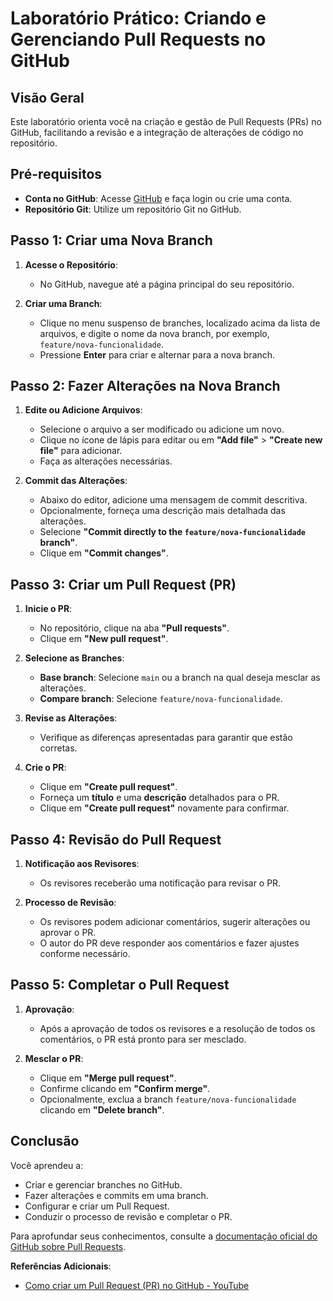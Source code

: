 # Laboratório Prático: Criando e Gerenciando Pull Requests no GitHub

## Visão Geral

Este laboratório orienta você na criação e gestão de Pull Requests (PRs) no GitHub, facilitando a revisão e a integração de alterações de código no repositório.

## Pré-requisitos

- **Conta no GitHub**: Acesse [GitHub](https://github.com/) e faça login ou crie uma conta.
- **Repositório Git**: Utilize um repositório Git no GitHub.

## Passo 1: Criar uma Nova Branch

1. **Acesse o Repositório**:
   - No GitHub, navegue até a página principal do seu repositório.

2. **Criar uma Branch**:
   - Clique no menu suspenso de branches, localizado acima da lista de arquivos, e digite o nome da nova branch, por exemplo, `feature/nova-funcionalidade`.
   - Pressione **Enter** para criar e alternar para a nova branch.

## Passo 2: Fazer Alterações na Nova Branch

1. **Edite ou Adicione Arquivos**:
   - Selecione o arquivo a ser modificado ou adicione um novo.
   - Clique no ícone de lápis para editar ou em **"Add file"** > **"Create new file"** para adicionar.
   - Faça as alterações necessárias.

2. **Commit das Alterações**:
   - Abaixo do editor, adicione uma mensagem de commit descritiva.
   - Opcionalmente, forneça uma descrição mais detalhada das alterações.
   - Selecione **"Commit directly to the `feature/nova-funcionalidade` branch"**.
   - Clique em **"Commit changes"**.

## Passo 3: Criar um Pull Request (PR)

1. **Inicie o PR**:
   - No repositório, clique na aba **"Pull requests"**.
   - Clique em **"New pull request"**.

2. **Selecione as Branches**:
   - **Base branch**: Selecione `main` ou a branch na qual deseja mesclar as alterações.
   - **Compare branch**: Selecione `feature/nova-funcionalidade`.

3. **Revise as Alterações**:
   - Verifique as diferenças apresentadas para garantir que estão corretas.

4. **Crie o PR**:
   - Clique em **"Create pull request"**.
   - Forneça um **título** e uma **descrição** detalhados para o PR.
   - Clique em **"Create pull request"** novamente para confirmar.

## Passo 4: Revisão do Pull Request

1. **Notificação aos Revisores**:
   - Os revisores receberão uma notificação para revisar o PR.

2. **Processo de Revisão**:
   - Os revisores podem adicionar comentários, sugerir alterações ou aprovar o PR.
   - O autor do PR deve responder aos comentários e fazer ajustes conforme necessário.

## Passo 5: Completar o Pull Request

1. **Aprovação**:
   - Após a aprovação de todos os revisores e a resolução de todos os comentários, o PR está pronto para ser mesclado.

2. **Mesclar o PR**:
   - Clique em **"Merge pull request"**.
   - Confirme clicando em **"Confirm merge"**.
   - Opcionalmente, exclua a branch `feature/nova-funcionalidade` clicando em **"Delete branch"**.

## Conclusão

Você aprendeu a:

- Criar e gerenciar branches no GitHub.
- Fazer alterações e commits em uma branch.
- Configurar e criar um Pull Request.
- Conduzir o processo de revisão e completar o PR.

Para aprofundar seus conhecimentos, consulte a [documentação oficial do GitHub sobre Pull Requests](https://docs.github.com/pt/pull-requests/collaborating-with-pull-requests/proposing-changes-to-your-work-with-pull-requests/about-pull-requests).

**Referências Adicionais**:

- [Como criar um Pull Request (PR) no GitHub - YouTube](https://www.youtube.com/watch?v=U-Y_Mtdyo74)
